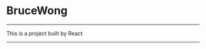 # BruceWong
****************************************
This is a project built by React
****************************************
